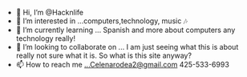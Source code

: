 - 👋 Hi, I’m @Hacknlife
- 👀 I’m interested in ...computers,technology, music 🎶 
- 🌱 I’m currently learning ... Spanish and more about computers any technology really!
- 💞️ I’m looking to collaborate on ... I am just seeing what this is about really not sure what it is. So what is this site anyway?
- 📫 How to reach me ...Celenarodea2@gmail.com 425-533-6993 

<!---
Hacknlife/Hacknlife is a ✨ special ✨ repository because its `README.md` (this file) appears on your GitHub profile.
You can click the Preview link to take a look at your changes.
--->

